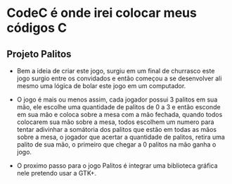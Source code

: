 CodeC é onde irei colocar meus códigos C
=====================================

Projeto Palitos
-------------------------------------
- Bem a ideia de criar este jogo, surgiu em um final de churrasco
  este jogo surgio entre os convidados e então começou a se desenvolver ali mesmo
  uma lógica de bolar este jogo em um computador.

- O jogo é mais ou menos assim, cada jogador possui 3 palitos em sua mão, ele escolhe
  uma quantidade de palitos de 0 a 3 e então esconde em sua mão e coloca sobre a mesa com a 
  mão fechada, quando todos colocarem sua mão sobre a mesa, todos escolhem um numero para tentar
  adivinhar a somátoria dos palitos que estão em todas as mãos sobre a mesa, o jogador que acertar a quantidade
  de palitos, retira uma palito de sua mão, o primeiro que chegar a 0 palitos na mão ganha o jogo.

- O proximo passo para o jogo Palitos é integrar uma biblioteca gráfica nele
  pretendo usar a GTK+.

